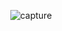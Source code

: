 <div align="center">

![capture](https://github.com/onur-ozkan/cargo-qtest/assets/39852038/9274506e-58f1-4676-a387-04240b18048f)


</div>

